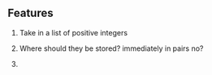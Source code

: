 ## Features

1. Take in a list of positive integers

2. Where should they be stored? immediately in pairs no?

3. 